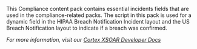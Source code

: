 This Compliance content pack contains essential incidents fields that are used in the compliance-related packs.
The script in this pack is used for a dynamic field in the HIPAA Breach Notification Incident layout and the US Breach Notification layout to indicate if a breach was confirmed.

_For more information, visit our [Cortex XSOAR Developer Docs](https://xsoar.pan.dev/docs)_
